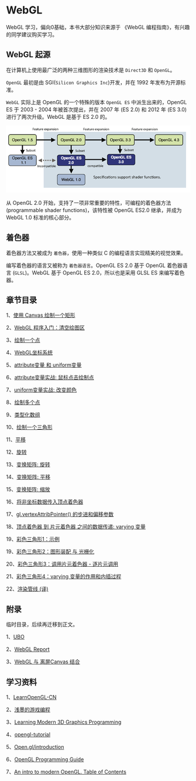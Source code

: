 # WebGL
WebGL 学习，偏向0基础，本书大部分知识来源于 《WebGL 编程指南》，有兴趣的同学建议购买学习。

## WebGL 起源
在计算机上使用最广泛的两种三维图形的渲染技术是 `Direct3D` 和 `OpenGL`。

`OpenGL` 最初是由 SGI(`Silicon Graphics Inc`)开发，并在 1992 年发布为开源标准。

`WebGL` 实际上是 OpenGL 的一个特殊的版本 `OpenGL ES` 中派生出来的，OpenGL ES 于 2003 - 2004 年被首次提出，并在 2007 年 (ES 2.0) 和 2012 年 (ES 3.0) 进行了两次升级。WebGL 是基于 ES 2.0 的。 

<img src="https://github.com/zqiangxu/webgl/blob/main/assets/book/relations.png?raw=true" />

从 OpenGL 2.0 开始，支持了一项非常重要的特性，可编程的着色器方法 (programmable shader functions)，该特性被 OpenGL ES2.0 继承，并成为 WebGL 1.0 标准的核心部分。

## 着色器

着色器方法又被成为 `着色器`，使用一种类似 C 的编程语言实现精美的视觉效果。

编写着色器的语言又被称为 `着色器语言`。OpenGL ES 2.0 基于 OpenGL 着色器语言 (`GLSL`)。WebGL 基于 OpenGL ES 2.0，所以也是采用 GLSL ES 来编写着色器。

## 章节目录
1、[使用 Canvas 绘制一个矩形](./book/lesson1/)

2、[WebGL 程序入门：清空绘图区](./book/lesson2/)

3、[绘制一个点](./book/lesson3/)

4、[WebGL坐标系统](./book/lesson4/)

5、[attribute变量 和 uniform变量](./book/lesson5/)

6、[attribute变量实战: 鼠标点击绘制点](./book/lesson6/)

7、[uniform变量实战: 改变颜色](./book/lesson7/)

8、[绘制多个点](./book/lesson8/)

9、[类型化数组](./book/lesson9/)

10、[绘制一个三角形](./book/lesson10/)

11、[平移](./book/lesson11/)

12、[旋转](./book/lesson12/)

13、[变换矩阵: 旋转](./book/lesson13/)

14、[变换矩阵: 平移](./book/lesson14/)

15、[变换矩阵: 缩放](./book/lesson15/)

16、[将非坐标数据传入顶点着色器](./book/lesson16/)

17、[gl.vertexAttribPointer() 的步进和偏移参数](./book/lesson17/)

18、[顶点着色器 到 片元着色器 之间的数据传递: varying 变量](./book/lesson18/)

19、[彩色三角形1：示例](./book/lesson19/)

19、[彩色三角形2：图形装配 与 光栅化](./book/lesson20/)

20、[彩色三角形3：调用片元着色器 - 逐片元调用](./book/lesson21/)

21、[彩色三角形4：varying 变量的作用和内插过程](./book/lesson22/)

22、[渲染管线 (译)](./book/lesson23/)


## 附录

临时目录，后续再迁移到正文。

1、[UBO](./book/appendix/ubo/)

2、[WebGL Report](./book/appendix/report)

3、[WebGL 与 离屏Canvas 结合](./book/appendix/offscreencanvas/)

## 学习资料

1、[LearnOpenGL-CN](https://learnopengl-cn.readthedocs.io/zh/latest/)

2、[浅墨的游戏编程](https://www.zhihu.com/column/game-programming)

3、[Learning Modern 3D Graphics Programming](https://nicolbolas.github.io/oldtut/index.html)

4、[opengl-tutorial](http://www.opengl-tutorial.org/)

5、[Open.gl/introduction](https://open.gl/transformations)

6、[OpenGL Programming Guide](http://www.glprogramming.com/red/)

7、[An intro to modern OpenGL. Table of Contents](https://duriansoftware.com/joe/an-intro-to-modern-opengl.-table-of-contents)